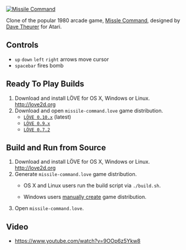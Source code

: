 [![Missile Command](http://i.imgur.com/wGUjY.png "Missile Command")](https://www.youtube.com/watch?v=9OOp6z5Ykw8)

Clone of the popular 1980 arcade game, [Missle Command](https://en.wikipedia.org/wiki/Missile_Command), designed by [Dave Theurer](https://en.wikipedia.org/wiki/Dave_Theurer) for Atari.

## Controls

* `up` `down` `left` `right` arrows move cursor
* `spacebar` fires bomb

## Ready To Play Builds

1. Download and install LÖVE for OS X, Windows or Linux. http://love2d.org
2. Download and open `missile-command.love` game distribution.
    * [`LÖVE 0.10.x`](https://github.com/chadpaulson/missile-command/blob/master/missile-command.love?raw=true) (latest)
    * [`LÖVE 0.9.x`](http://love2d.org/forums/download/file.php?id=10478)
    * [`LÖVE 0.7.2`](http://love2d.org/forums/download/file.php?id=3072)

## Build and Run from Source

1. Download and install LÖVE for OS X, Windows or Linux. http://love2d.org
2. Generate `missile-command.love` game distribution.
    * OS X and Linux users run the build script via `./build.sh`.

    * Windows users [manually create](http://love2d.org/wiki/Game_Distribution "LOVE 2D Game Distribution") game distribution.
3. Open `missile-command.love`.


## Video
* https://www.youtube.com/watch?v=9OOp6z5Ykw8
